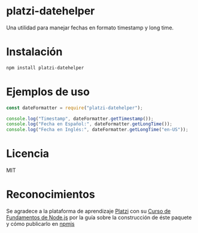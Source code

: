 # platzi-datehelper

Una utilidad para manejar fechas en formato timestamp y long time.

# Instalación

```bash
npm install platzi-datehelper
```

# Ejemplos de uso

```javascript
const dateFormatter = require("platzi-datehelper");

console.log("Timestamp", dateFormatter.getTimestamp());
console.log("Fecha en Español:", dateFormatter.getLongTime());
console.log("Fecha en Inglés:", dateFormatter.getLongTime("en-US"));
```

# Licencia

MIT

# Reconocimientos

Se agradece a la plataforma de aprendizaje [Platzi](https://platzi.com/) con su [Curso de Fundamentos de Node.js](https://platzi.com/cursos/nodejs/) por la guía sobre la construcción de éste paquete y cómo publicarlo en [npmjs](https://www.npmjs.com/)